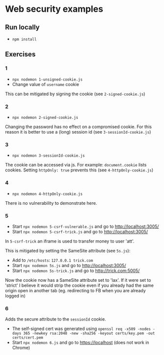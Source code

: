# Web security examples

## Run locally

- `npm install`

## Exercises

### 1

- `npx nodemon 1-unsigned-cookie.js`
- Change value of `username` cookie

This can be mitigated by signing the cookie (see `2-signed-cookie.js`)

### 2

- `npx nodemon 2-signed-cookie.js`

Changing the password has no effect on a compromised cookie.
For this reason it is better to use a (long) session id (see `3-sessionId-cookie.js`)

### 3

- `npx nodemon 3-sessionId-cookie.js`

The cookie can be accessed via js. For example: `document.cookie` lists cookies.
Setting `httpOnly: true` prevents this (see `4-httpOnly-cookie.js`)

### 4

- `npx nodemon 4-httpOnly-cookie.js`

There is no vulnerability to demonstrate here.

### 5

- Start `npx nodemon 5-csrf-vulnerable.js` and go to <http://localhost:3005/>
- Start `npx nodemon 5-csrf-trick.js` and go to <http://localhost:3005/>

In `5-csrf-trick` an iframe is used to transfer money to user 'att'.

This is mitigated by setting the SameSite attribute (see `5s.js`):

- Add to `/etc/hosts`: `127.0.0.1 trick.com`
- Start `npx nodemon 5s.js` and go to <http://localhost:3005/>
- Start `npx nodemon 5s-trick.js` and go to <http://trick.com:5005/>

Now the cookie now has a SameSite attribute set to 'lax'.
If it were set to 'strict' I believe it would strip the cookie even if you already had the same origin open in another tab (eg. redirecting to FB when you are already logged in)

### 6

Adds the secure attribute to the `sessionId` cookie.

- The self-signed cert was generated using `openssl req -x509 -nodes -days 365 -newkey rsa:2048 -new -sha256 -keyout certs/key.pem -out certs/cert.pem`
- Start `npx nodemon 6.js` and go to <https://localhost> (does not work in Chrome)
